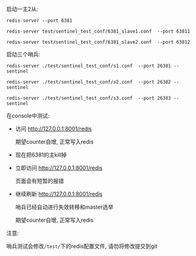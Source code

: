 启动一主2从:

    redis-server --port 6381

    redis-server test/sentinel_test_conf/6381_slave1.conf  --port 63811

    redis-server test/sentinel_test_conf/6381_slave2.conf  --port 63812

启动三个哨兵:

    redis-server ./test/sentinel_test_conf/s1.conf  --port 26381 --sentinel

    redis-server ./test/sentinel_test_conf/s2.conf  --port 26382 --sentinel

    redis-server ./test/sentinel_test_conf/s3.conf  --port 26383 --sentinel

在console中测试:

* 访问 http://127.0.0.1:8001/redis

  期望counter自增, 正常写入redis

* 现在把6381的主kill掉

* 立即访问 http://127.0.0.1:8001/redis

  页面会有短暂的报错

* 继续刷新 http://127.0.0.1:8001/redis

  哨兵已经自动进行失效转移和master选举

  期望counter自增, 正常写入redis

注意:

哨兵测试会修改`/test/`下的redis配置文件, 请勿将修改提交到git
